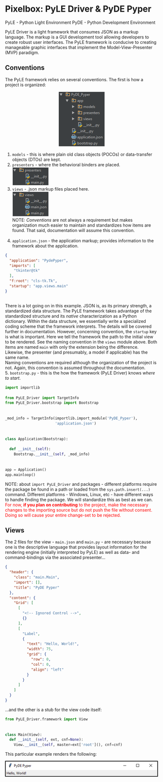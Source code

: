 # Pixelbox: PyLE Driver & PyDE Pyper

PyLE - Python Light Environment
PyDE - Python Development Environment

PyLE Driver is a light framework that consumes JSON as a markup language. The markup is a GUI development tool allowing
developers to create robust user interfaces. The PyLE framework is conducive to creating manageable graphic interfaces
that implement the Model-View-Presenter (MVP) paradigm.

## Conventions
The PyLE framework relies on several conventions. The first is how a project is organized:
<p align="center">
  <img src="https://github.com/badkraft/razorware.pixelbox/blob/master/repo_images/conv_proj_org.png"
       alt="PyLE project organization by convention"
       title="Convention 1: Project Organization"/>
</p>

1. `models` - this is where plain old class objects (POCOs) or data-transfer objects (DTOs) are kept.
2. `presenters` - where the behavioral binders are placed.<br>
![PyLE presenter content naming by convention][conv_1b]  
3. `views` - .json markup files placed here.<br>
![PyLE view content naming by convention][conv_1c]<br>
NOTE: *Conventions* are not always a requirement but makes organization much easier to maintain and standardizes how items are
found. That said, documentation will assume this convention.<br><br>
4. `application.json` - the application markup; provides information to the framework about the application.<br>
```json
{
  "application": "PydePyper",
  "imports": [
    "tkinter@tk"
  ],
  "f:root": "cls-tk.Tk",
  "startup": "app.views.main"
}
```
<br>There is a lot going on in this example. JSON is, as its primary strength, a standardized data structure. The PyLE framework takes 
advantage of the standardized structure and its *native* characterization as a Python dictionary. Within the data structure, we
essentially write a specialized coding scheme that the framework interprets. The details will be covered further in documentation.
However, concerning convention, the `startup` key is what is important. Here we tell the framework the path to the initial view
to be rendered. See the naming convention in the `views` module above. Both items are named `main` with only the extension being the 
difference. Likewise, the presenter (and presumably, a model if applicable) has the same name.<br>
Naming conventions are required although the organization of the project is not. Again, this convention is assumed throughout the
documentation.<br>
5. `bootstrap.py` - this is the how the framework (PyLE Driver) knows *where to start*.
```python
import importlib

from PyLE_Driver import TargetInfo
from PyLE_Driver.bootstrap import Bootstrap


_mod_info = TargetInfo(importlib.import_module('PyDE_Pyper'),
                       'application.json')


class Application(Bootstrap):

  def __init__(self):
    Bootstrap.__init__(self, _mod_info)


app = Application()
app.mainloop()
```

NOTE: about `import PyLE_Driver` and packages - different platforms require the package be found in a path or loaded from the
`sys.path.insert(...)` command. Different platforms - Windows, Linux, etc - have different ways to handle finding the package.
We will standardize this as best as we can. 
<span style="color:red">For now, **if you plan on contributing** to the project, make the necessary changes to
the importing source but do not push the file without consent. Doing so will cause your entire change-set to be rejected.</span>

## Views
The 2 files for the view - `main.json` and `main.py` - are necessary because one is the descriptive language that provides 
layout information for the rendering engine (initially interpreted by PyLE) as well as data- and command-bindings via the
associated presenter...

```json
{
  "header": {
    "class": "main.Main",
    "import": [],
    "title": "PyDE Pyper"
  },
  "content": {
    "Grid": [
      [
        "<!-- Ignored Control -->",
        {}
      ],
      [
        "Label",
        {
          "text": "Hello, World!",
          "width": 75,
          "grid": {
            "row": 0,
            "col": 0,
            "align": "left"
          }
        }
      ]
    ]
  }
}
```

...and the other is a stub for the view code itself:

```python
from PyLE_Driver.framework import View


class Main(View):
  def __init__(self, ext, cnf=None):
    View.__init__(self, master=ext['root'](), cnf=cnf)
```

This particular example renders the following:
<p align="center">
  <img src="https://github.com/badkraft/razorware.pixelbox/blob/master/repo_images/sample_hello_world.png"
       alt="Sample 'Hello, World!'"
       title="Hello, World!"/>
</p>


[conv_1b]: https://github.com/badkraft/razorware.pixelbox/blob/master/repo_images/content_presenters.png "Convention 1b: Presenter Naming Convention"
[conv_1c]: https://github.com/badkraft/razorware.pixelbox/blob/master/repo_images/content_views.png "Convention 1c: View Naming Convention"